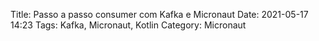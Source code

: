 Title: Passo a passo consumer com Kafka e Micronaut
Date: 2021-05-17 14:23
Tags: Kafka, Micronaut, Kotlin
Category: Micronaut

<script src="https://gist.github.com/lucaseduardo101/9ab08fb27512265e9a65a83fd818d762.js"></script>